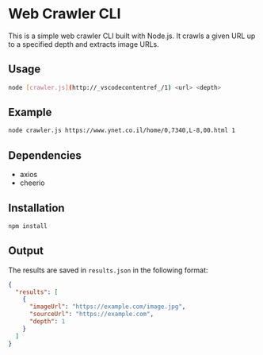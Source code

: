 # Web Crawler CLI

This is a simple web crawler CLI built with Node.js. It crawls a given URL up to a specified depth and extracts image URLs.

## Usage

```sh
node [crawler.js](http://_vscodecontentref_/1) <url> <depth>
```

## Example

```sh
node crawler.js https://www.ynet.co.il/home/0,7340,L-8,00.html 1
```

## Dependencies

- axios
- cheerio

## Installation

```sh
npm install
```

## Output

The results are saved in `results.json` in the following format:

```json
{
  "results": [
    {
      "imageUrl": "https://example.com/image.jpg",
      "sourceUrl": "https://example.com",
      "depth": 1
    }
  ]
}
```
